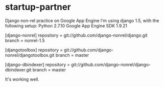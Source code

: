 # startup-partner
Django non-rel practice on Google App Engine
I'm using django 1.5, with the following setup:
Python 2.7.10
Google App Engine SDK 1.9.21

[django-nonrel]
repository = git://github.com/django-nonrel/django.git
branch = nonrel-1.5

[djangotoolbox]
repository = git://github.com/django-nonrel/djangotoolbox.git
branch = master

[django-dbindexer]
repository = git://github.com/django-nonrel/django-dbindexer.git
branch = master

It's working well.
